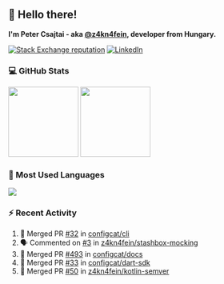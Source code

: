 ## 👋 Hello there!

**I'm Peter Csajtai - aka [@z4kn4fein](https://github.com/z4kn4fein), developer from Hungary.**

[![Stack Exchange reputation](https://img.shields.io/stackexchange/stackoverflow/r/8700582?color=orange&label=reputation&logo=stackoverflow&style=for-the-badge)](https://stackoverflow.com/users/8700582)
[![LinkedIn](https://img.shields.io/badge/linkedin-%230077B5.svg?style=for-the-badge&logo=linkedin&logoColor=white)](https://www.linkedin.com/in/csajtai-p%C3%A9ter-45395341/)

### 💻 GitHub Stats

<div>
  <img height="140px" src="https://github-readme-stats-pcsajtai.vercel.app/api?username=z4kn4fein&show_icons=true&hide_border=true&count_private=true&custom_title=Stats&theme=dracula&line_height=24&hide_title=true">
  <img height="140px" src="https://streak-stats.demolab.com?user=z4kn4fein&theme=dracula&hide_border=true">
  
</div>

### :toolbox: Most Used Languages

<img src="https://github-readme-stats-pcsajtai.vercel.app/api/top-langs/?username=z4kn4fein&theme=dracula&hide_border=true&layout=compact&langs_count=8&hide_title=true">

### :zap: Recent Activity

<!--START_SECTION:activity-->
1. 🎉 Merged PR [#32](https://github.com/configcat/cli/pull/32) in [configcat/cli](https://github.com/configcat/cli)
2. 🗣 Commented on [#3](https://github.com/z4kn4fein/stashbox-mocking/issues/3#issuecomment-2388375803) in [z4kn4fein/stashbox-mocking](https://github.com/z4kn4fein/stashbox-mocking)
3. 🎉 Merged PR [#493](https://github.com/configcat/docs/pull/493) in [configcat/docs](https://github.com/configcat/docs)
4. 🎉 Merged PR [#33](https://github.com/configcat/dart-sdk/pull/33) in [configcat/dart-sdk](https://github.com/configcat/dart-sdk)
5. 🎉 Merged PR [#50](https://github.com/z4kn4fein/kotlin-semver/pull/50) in [z4kn4fein/kotlin-semver](https://github.com/z4kn4fein/kotlin-semver)
<!--END_SECTION:activity-->
